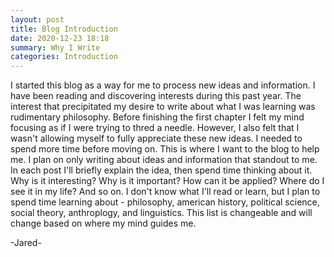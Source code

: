 ```yaml
---
layout: post
title: Blog Introduction
date: 2020-12-23 18:18
summary: Why I Write
categories: Introduction
---
```


I started this blog as a way for me to process new ideas and information. I have been reading and discovering interests during this past year. The interest that precipitated my desire to write about what I was learning was rudimentary philosophy. Before finishing the first chapter I felt my mind focusing as if I were trying to thred a needle. However, I also felt that I wasn't allowing myself to fully appreciate these new ideas. I needed to spend more time before moving on. This is where I want to the blog to help me. I plan on only writing about ideas and information that standout to me. In each post I'll briefly explain the idea, then spend time thinking about it. Why is it interesting? Why is it important? How can it be applied? Where do I see it in my life? And so on. I don't know what I'll read or learn, but I plan to spend time learning about - philosophy, american history, political science, social theory, anthroplogy, and linguistics. This list is changeable and will change based on where my mind guides me. 

-Jared- 
